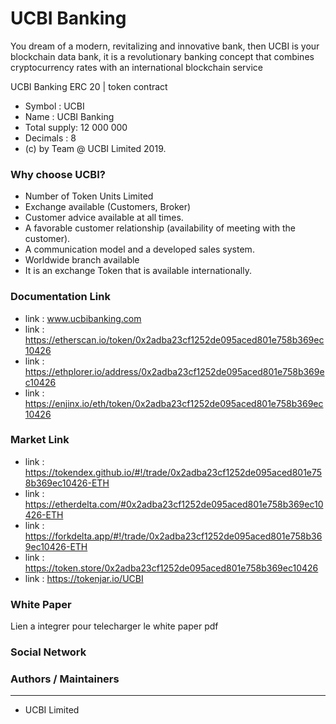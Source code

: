 # UCBI Banking

You dream of a modern, revitalizing and innovative bank, then UCBI is your blockchain data bank, it is a revolutionary banking concept that combines cryptocurrency rates with an international blockchain service

UCBI Banking ERC 20 | token contract

- Symbol      : UCBI
- Name        : UCBI Banking
- Total supply: 12 000 000
- Decimals    : 8
- (c) by Team @ UCBI Limited 2019.


### Why choose UCBI?


- Number of Token Units Limited
- Exchange available (Customers, Broker)
- Customer advice available at all times.
- A favorable customer relationship (availability of meeting with the customer).
- A communication model and a developed sales system.
- Worldwide branch available
- It is an exchange Token that is available internationally.



### Documentation Link


- link : www.ucbibanking.com
- link : https://etherscan.io/token/0x2adba23cf1252de095aced801e758b369ec10426
- link : https://ethplorer.io/address/0x2adba23cf1252de095aced801e758b369ec10426
- link : https://enjinx.io/eth/token/0x2adba23cf1252de095aced801e758b369ec10426


### Market Link

- link : https://tokendex.github.io/#!/trade/0x2adba23cf1252de095aced801e758b369ec10426-ETH
- link : https://etherdelta.com/#0x2adba23cf1252de095aced801e758b369ec10426-ETH
- link : https://forkdelta.app/#!/trade/0x2adba23cf1252de095aced801e758b369ec10426-ETH
- link : https://token.store/0x2adba23cf1252de095aced801e758b369ec10426
- link : https://tokenjar.io/UCBI


### White Paper

Lien a integrer pour telecharger le white paper pdf



### Social Network



### Authors / Maintainers
---

- UCBI Limited
